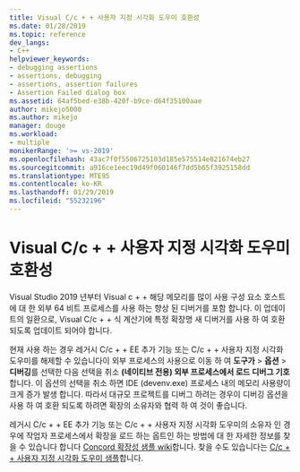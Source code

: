 ```yaml
---
title: Visual C/c + + 사용자 지정 시각화 도우미 호환성
ms.date: 01/28/2019
ms.topic: reference
dev_langs:
- C++
helpviewer_keywords:
- debugging assertions
- assertions, debugging
- assertions, assertion failures
- Assertion Failed dialog box
ms.assetid: 64af5bed-e38b-420f-b9ce-d64f35100aae
author: mikejo5000
ms.author: mikejo
manager: douge
ms.workload:
- multiple
monikerRange: '>= vs-2019'
ms.openlocfilehash: 43ac7f0f5506725103d185e575514e821674eb27
ms.sourcegitcommit: a916ce1eec19d49f060146f7dd5b65f3925158dd
ms.translationtype: MTE95
ms.contentlocale: ko-KR
ms.lasthandoff: 01/29/2019
ms.locfileid: "55232196"
---
```

# <a name="visual-cc-custom-visualizer-compatibility"></a>Visual C/c + + 사용자 지정 시각화 도우미 호환성

Visual Studio 2019 년부터 Visual c + + 해당 메모리를 많이 사용 구성 요소 호스트에 대 한 외부 64 비트 프로세스를 사용 하는 향상 된 디버거를 포함 합니다. 이 업데이트의 일환으로, Visual C/c + + 식 계산기에 특정 확장명 새 디버거를 사용 하 여 호환 되도록 업데이트 되어야 합니다.

현재 사용 하는 경우 레거시 C/c + + EE 추가 기능 또는 C/c + + 사용자 지정 시각화 도우미를 해제할 수 있습니다이 외부 프로세스의 사용으로 이동 하 여 **도구가** > **옵션**  >   **디버깅**를 선택한 다음 선택을 취소 **(네이티브 전용) 외부 프로세스에서 로드 디버그 기호**합니다. 이 옵션의 선택을 취소 하면 IDE (devenv.exe) 프로세스 내의 메모리 사용량이 크게 증가 발생 합니다. 따라서 대규모 프로젝트를 디버그 하려는 경우이 디버깅 옵션을 사용 하 여 호환 되도록 하려면 확장의 소유자와 협력 하 여 것이 좋습니다.

레거시 C/c + + EE 추가 기능 또는 C/c + + 사용자 지정 시각화 도우미의 소유자 인 경우에 작업자 프로세스에서 확장을 로드 하는 옵트인 하는 방법에 대 한 자세한 정보를 찾을 수 있습니다 합니다 [Concord 확장성 샘플 wiki](https://github.com/Microsoft/ConcordExtensibilitySamples/wiki/Worker-Process-Remoting)합니다. 찾을 수도 있습니다는 [C/c + + 사용자 지정 시각화 도우미 샘플](https://github.com/Microsoft/ConcordExtensibilitySamples/tree/master/CppCustomVisualizer)합니다.